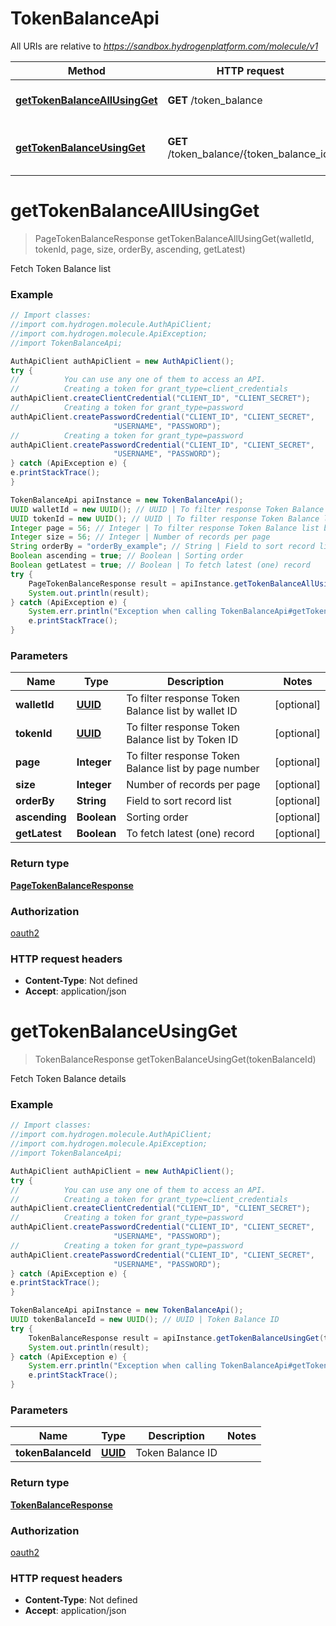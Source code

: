 # TokenBalanceApi

All URIs are relative to *https://sandbox.hydrogenplatform.com/molecule/v1*

Method | HTTP request | Description
------------- | ------------- | -------------
[**getTokenBalanceAllUsingGet**](TokenBalanceApi.md#getTokenBalanceAllUsingGet) | **GET** /token_balance | Fetch Token Balance list
[**getTokenBalanceUsingGet**](TokenBalanceApi.md#getTokenBalanceUsingGet) | **GET** /token_balance/{token_balance_id} | Fetch Token Balance details


<a name="getTokenBalanceAllUsingGet"></a>
# **getTokenBalanceAllUsingGet**
> PageTokenBalanceResponse getTokenBalanceAllUsingGet(walletId, tokenId, page, size, orderBy, ascending, getLatest)

Fetch Token Balance list

### Example
```java
// Import classes:
//import com.hydrogen.molecule.AuthApiClient;
//import com.hydrogen.molecule.ApiException;
//import TokenBalanceApi;

AuthApiClient authApiClient = new AuthApiClient();
try {
//          You can use any one of them to access an API.
//          Creating a token for grant_type=client_credentials            
authApiClient.createClientCredential("CLIENT_ID", "CLIENT_SECRET");
//          Creating a token for grant_type=password
authApiClient.createPasswordCredential("CLIENT_ID", "CLIENT_SECRET",
                       "USERNAME", "PASSWORD");           
//          Creating a token for grant_type=password
authApiClient.createPasswordCredential("CLIENT_ID", "CLIENT_SECRET",
                       "USERNAME", "PASSWORD");           
} catch (ApiException e) {
e.printStackTrace();
}

TokenBalanceApi apiInstance = new TokenBalanceApi();
UUID walletId = new UUID(); // UUID | To filter response Token Balance list by wallet ID
UUID tokenId = new UUID(); // UUID | To filter response Token Balance list by Token ID
Integer page = 56; // Integer | To filter response Token Balance list by page number
Integer size = 56; // Integer | Number of records per page
String orderBy = "orderBy_example"; // String | Field to sort record list
Boolean ascending = true; // Boolean | Sorting order
Boolean getLatest = true; // Boolean | To fetch latest (one) record
try {
    PageTokenBalanceResponse result = apiInstance.getTokenBalanceAllUsingGet(walletId, tokenId, page, size, orderBy, ascending, getLatest);
    System.out.println(result);
} catch (ApiException e) {
    System.err.println("Exception when calling TokenBalanceApi#getTokenBalanceAllUsingGet");
    e.printStackTrace();
}
```

### Parameters

Name | Type | Description  | Notes
------------- | ------------- | ------------- | -------------
 **walletId** | [**UUID**](.md)| To filter response Token Balance list by wallet ID | [optional]
 **tokenId** | [**UUID**](.md)| To filter response Token Balance list by Token ID | [optional]
 **page** | **Integer**| To filter response Token Balance list by page number | [optional]
 **size** | **Integer**| Number of records per page | [optional]
 **orderBy** | **String**| Field to sort record list | [optional]
 **ascending** | **Boolean**| Sorting order | [optional]
 **getLatest** | **Boolean**| To fetch latest (one) record | [optional]

### Return type

[**PageTokenBalanceResponse**](PageTokenBalanceResponse.md)

### Authorization

[oauth2](../README.md#oauth2)

### HTTP request headers

 - **Content-Type**: Not defined
 - **Accept**: application/json

<a name="getTokenBalanceUsingGet"></a>
# **getTokenBalanceUsingGet**
> TokenBalanceResponse getTokenBalanceUsingGet(tokenBalanceId)

Fetch Token Balance details

### Example
```java
// Import classes:
//import com.hydrogen.molecule.AuthApiClient;
//import com.hydrogen.molecule.ApiException;
//import TokenBalanceApi;

AuthApiClient authApiClient = new AuthApiClient();
try {
//          You can use any one of them to access an API.
//          Creating a token for grant_type=client_credentials            
authApiClient.createClientCredential("CLIENT_ID", "CLIENT_SECRET");
//          Creating a token for grant_type=password
authApiClient.createPasswordCredential("CLIENT_ID", "CLIENT_SECRET",
                       "USERNAME", "PASSWORD");           
//          Creating a token for grant_type=password
authApiClient.createPasswordCredential("CLIENT_ID", "CLIENT_SECRET",
                       "USERNAME", "PASSWORD");           
} catch (ApiException e) {
e.printStackTrace();
}

TokenBalanceApi apiInstance = new TokenBalanceApi();
UUID tokenBalanceId = new UUID(); // UUID | Token Balance ID
try {
    TokenBalanceResponse result = apiInstance.getTokenBalanceUsingGet(tokenBalanceId);
    System.out.println(result);
} catch (ApiException e) {
    System.err.println("Exception when calling TokenBalanceApi#getTokenBalanceUsingGet");
    e.printStackTrace();
}
```

### Parameters

Name | Type | Description  | Notes
------------- | ------------- | ------------- | -------------
 **tokenBalanceId** | [**UUID**](.md)| Token Balance ID |

### Return type

[**TokenBalanceResponse**](TokenBalanceResponse.md)

### Authorization

[oauth2](../README.md#oauth2)

### HTTP request headers

 - **Content-Type**: Not defined
 - **Accept**: application/json

